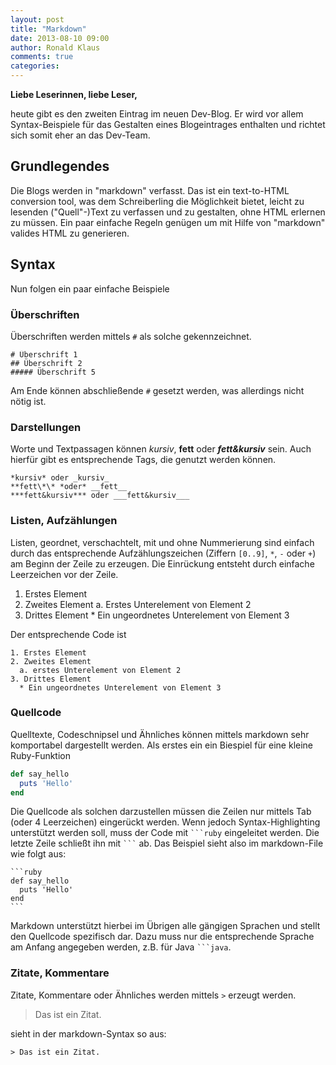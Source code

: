 ```yaml
---
layout: post
title: "Markdown"
date: 2013-08-10 09:00
author: Ronald Klaus
comments: true
categories: 
---
```


**Liebe Leserinnen, liebe Leser,**

heute gibt es den zweiten Eintrag im neuen Dev-Blog. Er wird vor allem Syntax-Beispiele für das Gestalten eines Blogeintrages enthalten und richtet sich somit eher an das Dev-Team.

<!-- more -->
## Grundlegendes

Die Blogs werden in "markdown" verfasst. Das ist ein text-to-HTML conversion tool, was dem Schreiberling die Möglichkeit bietet, leicht zu lesenden ("Quell"-)Text zu verfassen und zu gestalten, ohne HTML erlernen zu müssen. Ein paar einfache Regeln genügen um mit Hilfe von "markdown" valides HTML zu generieren.

## Syntax

Nun folgen ein paar einfache Beispiele

### Überschriften

Überschriften werden mittels `#` als solche gekennzeichnet.

    # Überschrift 1
    ## Überschrift 2
    ##### Überschrift 5

Am Ende können abschließende `#` gesetzt werden, was allerdings nicht nötig ist.

### Darstellungen

Worte und Textpassagen können *kursiv*, **fett** oder ***fett&kursiv*** sein. Auch hierfür gibt es entsprechende Tags, die genutzt werden können.

    *kursiv* oder _kursiv_
    **fett\*\* *oder* __fett__
    ***fett&kursiv*** oder ___fett&kursiv___ 

### Listen, Aufzählungen

Listen, geordnet, verschachtelt, mit und ohne Nummerierung sind einfach durch das entsprechende Aufzählungszeichen (Ziffern `[0..9]`, `*`, `-` oder `+`) am Beginn der Zeile zu erzeugen. Die Einrückung entsteht durch einfache Leerzeichen vor der Zeile.

  1.  Erstes Element
  2.  Zweites Element
    a. Erstes Unterelement von Element 2
  3.  Drittes Element
    * Ein ungeordnetes Unterelement von Element 3

Der entsprechende Code ist

    1. Erstes Element
    2. Zweites Element
      a. erstes Unterelement von Element 2
    3. Drittes Element
      * Ein ungeordnetes Unterelement von Element 3

### Quellcode

Quelltexte, Codeschnipsel und Ähnliches können mittels markdown sehr komportabel dargestellt werden. Als erstes ein ein Biespiel für eine kleine Ruby-Funktion
```ruby
def say_hello
  puts 'Hello'
end
```

Die Quellcode als solchen darzustellen müssen die Zeilen nur mittels Tab (oder 4 Leerzeichen) eingerückt werden. Wenn jedoch Syntax-Highlighting unterstützt werden soll, muss der Code mit <code>\`\`\`ruby</code> eingeleitet werden. Die letzte Zeile schließt ihn mit <code>\`\`\`</code> ab. Das Beispiel sieht also im markdown-File wie folgt aus:

    ```ruby
    def say_hello
      puts 'Hello'
    end
    ```

Markdown unterstützt hierbei im Übrigen alle gängigen Sprachen und stellt den Quellcode spezifisch dar. Dazu muss nur die entsprechende Sprache am Anfang angegeben werden, z.B. für Java <code>\`\`\`java</code>.

### Zitate, Kommentare

Zitate, Kommentare oder Ähnliches werden mittels `>` erzeugt werden.

> Das ist ein Zitat.

sieht in der markdown-Syntax so aus: 

    > Das ist ein Zitat.

